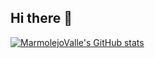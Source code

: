 ## Hi there 👋
[![MarmolejoValle's GitHub stats](https://github-readme-stats.vercel.app/api?username=MarmolejoValle)](https://github.com/MarmolejoValle/github-readme-stats)
<!--
**MarmolejoValle/MarmolejoValle** is a ✨ _special_ ✨ repository because its `README.md` (this file) appears on your GitHub profile.

Here are some ideas to get you started:

- 🔭 I’m currently working on ...
- 🌱 I’m currently learning ...
- 👯 I’m looking to collaborate on ...
- 🤔 I’m looking for help with ...
- 💬 Ask me about ...
- 📫 How to reach me: ...
- 😄 Pronouns: ...
- ⚡ Fun fact: ...
-->
